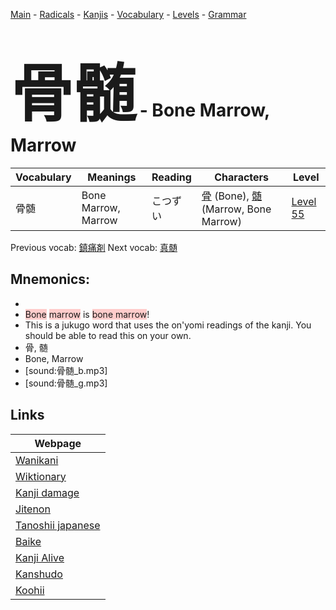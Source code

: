 <style> bigfont {font-size: 100px}</style>
[Main](../README.md) -
[Radicals](../radicals.md) -
[Kanjis](../kanjis.md) -
[Vocabulary](../vocabulary.md) -
[Levels](../levels.md) -
[Grammar](../grammar.md)
# <bigfont> 骨髄</bigfont> - Bone Marrow, Marrow 

| Vocabulary | Meanings | Reading | Characters | Level |
| --- | --- | --- | --- | --- |
| 骨髄 | Bone Marrow, Marrow | こつずい |  [骨](../kanjis/骨.md) (Bone), [髄](../kanjis/髄.md) (Marrow, Bone Marrow) | [Level 55](../levels/wk_level55.md) |

Previous vocab: [鎮痛剤](鎮痛剤.md) Next vocab: [真髄](真髄.md) 

## Mnemonics:

* 
* <span style="background-color:#ffcccb"> Bone</span> <span style="background-color:#ffcccb"> marrow</span> is <span style="background-color:#ffcccb"> bone marrow</span>!
* This is a jukugo word that uses the on'yomi readings of the kanji. You should be able to read this on your own.
* 骨, 髄
* Bone, Marrow
* [sound:骨髄_b.mp3]
* [sound:骨髄_g.mp3]


## Links 

| Webpage |
| --- |
| [Wanikani          ](https://www.wanikani.com/kanji/骨髄) |
| [Wiktionary        ](https://en.wiktionary.org/wiki/骨髄) |
| [Kanji damage      ](http://www.kanjidamage.com/kanji/search?utf8=✓&q=骨髄) |
| [Jitenon           ](https://jitenon.com/kanji/骨髄) |
| [Tanoshii japanese ](https://www.tanoshiijapanese.com/dictionary/kanji.cfm?k=骨髄) |
| [Baike             ](https://baike.baidu.com/item/骨髄) |
| [Kanji Alive       ](https://app.kanjialive.com/骨髄) |
| [Kanshudo          ](https://www.kanshudo.com/searchmn?q=骨髄) |
| [Koohii            ](https://kanji.koohii.com/study/kanji/骨髄) |
